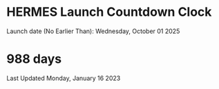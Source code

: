 # HERMES Launch Countdown Clock

Launch date (No Earlier Than): Wednesday, October 01 2025
# 988 days

Last Updated Monday, January 16 2023